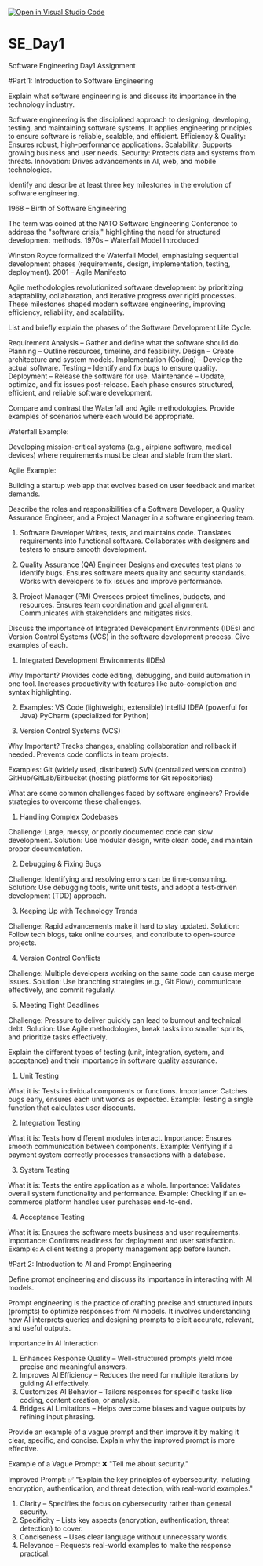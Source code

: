 [![Open in Visual Studio Code](https://classroom.github.com/assets/open-in-vscode-2e0aaae1b6195c2367325f4f02e2d04e9abb55f0b24a779b69b11b9e10269abc.svg)](https://classroom.github.com/online_ide?assignment_repo_id=18325904&assignment_repo_type=AssignmentRepo)
# SE_Day1
Software Engineering Day1 Assignment

#Part 1: Introduction to Software Engineering

Explain what software engineering is and discuss its importance in the technology industry.

Software engineering is the disciplined approach to designing, developing, testing, and maintaining software systems. It applies engineering principles to ensure software is reliable, scalable, and efficient.
Efficiency & Quality: Ensures robust, high-performance applications.
Scalability: Supports growing business and user needs.
Security: Protects data and systems from threats.
Innovation: Drives advancements in AI, web, and mobile technologies.

Identify and describe at least three key milestones in the evolution of software engineering.

1968 – Birth of Software Engineering

The term was coined at the NATO Software Engineering Conference to address the "software crisis," highlighting the need for structured development methods.
1970s – Waterfall Model Introduced

Winston Royce formalized the Waterfall Model, emphasizing sequential development phases (requirements, design, implementation, testing, deployment).
2001 – Agile Manifesto

Agile methodologies revolutionized software development by prioritizing adaptability, collaboration, and iterative progress over rigid processes.
These milestones shaped modern software engineering, improving efficiency, reliability, and scalability.


List and briefly explain the phases of the Software Development Life Cycle.

Requirement Analysis – Gather and define what the software should do.
Planning – Outline resources, timeline, and feasibility.
Design – Create architecture and system models.
Implementation (Coding) – Develop the actual software.
Testing – Identify and fix bugs to ensure quality.
Deployment – Release the software for use.
Maintenance – Update, optimize, and fix issues post-release.
Each phase ensures structured, efficient, and reliable software development.

Compare and contrast the Waterfall and Agile methodologies. Provide examples of scenarios where each would be appropriate.

Waterfall Example:

Developing mission-critical systems (e.g., airplane software, medical devices) where requirements must be clear and stable from the start.

Agile Example:

Building a startup web app that evolves based on user feedback and market demands.

Describe the roles and responsibilities of a Software Developer, a Quality Assurance Engineer, and a Project Manager in a software engineering team.

1. Software Developer
Writes, tests, and maintains code.
Translates requirements into functional software.
Collaborates with designers and testers to ensure smooth development.

2. Quality Assurance (QA) Engineer
Designs and executes test plans to identify bugs.
Ensures software meets quality and security standards.
Works with developers to fix issues and improve performance.

3. Project Manager (PM)
Oversees project timelines, budgets, and resources.
Ensures team coordination and goal alignment.
Communicates with stakeholders and mitigates risks.


Discuss the importance of Integrated Development Environments (IDEs) and Version Control Systems (VCS) in the software development process. Give examples of each.

1. Integrated Development Environments (IDEs)

Why Important?
Provides code editing, debugging, and build automation in one tool.
Increases productivity with features like auto-completion and syntax highlighting.

2. Examples:
VS Code (lightweight, extensible)
IntelliJ IDEA (powerful for Java)
PyCharm (specialized for Python)

3. Version Control Systems (VCS)

Why Important?
Tracks changes, enabling collaboration and rollback if needed.
Prevents code conflicts in team projects.

Examples:
Git (widely used, distributed)
SVN (centralized version control)
GitHub/GitLab/Bitbucket (hosting platforms for Git repositories)

What are some common challenges faced by software engineers? Provide strategies to overcome these challenges.

1. Handling Complex Codebases

Challenge: Large, messy, or poorly documented code can slow development.
Solution: Use modular design, write clean code, and maintain proper documentation.

2. Debugging & Fixing Bugs

Challenge: Identifying and resolving errors can be time-consuming.
Solution: Use debugging tools, write unit tests, and adopt a test-driven development (TDD) approach.

3. Keeping Up with Technology Trends

Challenge: Rapid advancements make it hard to stay updated.
Solution: Follow tech blogs, take online courses, and contribute to open-source projects.

4. Version Control Conflicts

Challenge: Multiple developers working on the same code can cause merge issues.
Solution: Use branching strategies (e.g., Git Flow), communicate effectively, and commit regularly.

5. Meeting Tight Deadlines

Challenge: Pressure to deliver quickly can lead to burnout and technical debt.
Solution: Use Agile methodologies, break tasks into smaller sprints, and prioritize tasks effectively.


Explain the different types of testing (unit, integration, system, and acceptance) and their importance in software quality assurance.

1. Unit Testing

What it is: Tests individual components or functions.
Importance: Catches bugs early, ensures each unit works as expected.
Example: Testing a single function that calculates user discounts.

2. Integration Testing

What it is: Tests how different modules interact.
Importance: Ensures smooth communication between components.
Example: Verifying if a payment system correctly processes transactions with a database.

3. System Testing

What it is: Tests the entire application as a whole.
Importance: Validates overall system functionality and performance.
Example: Checking if an e-commerce platform handles user purchases end-to-end.

4. Acceptance Testing

What it is: Ensures the software meets business and user requirements.
Importance: Confirms readiness for deployment and user satisfaction.
Example: A client testing a property management app before launch.

#Part 2: Introduction to AI and Prompt Engineering

Define prompt engineering and discuss its importance in interacting with AI models.

Prompt engineering is the practice of crafting precise and structured inputs (prompts) to optimize responses from AI models. It involves understanding how AI interprets queries and designing prompts to elicit accurate, relevant, and useful outputs.

Importance in AI Interaction

1. Enhances Response Quality – Well-structured prompts yield more precise and meaningful answers.
2. Improves AI Efficiency – Reduces the need for multiple iterations by guiding AI effectively.
3. Customizes AI Behavior – Tailors responses for specific tasks like coding, content creation, or analysis.
4. Bridges AI Limitations – Helps overcome biases and vague outputs by refining input phrasing.

Provide an example of a vague prompt and then improve it by making it clear, specific, and concise. Explain why the improved prompt is more effective.

Example of a Vague Prompt:
❌ "Tell me about security."

Improved Prompt:
✅ "Explain the key principles of cybersecurity, including encryption, authentication, and threat detection, with real-world examples."

1. Clarity – Specifies the focus on cybersecurity rather than general security.
2. Specificity – Lists key aspects (encryption, authentication, threat detection) to cover.
3. Conciseness – Uses clear language without unnecessary words.
4. Relevance – Requests real-world examples to make the response practical.
